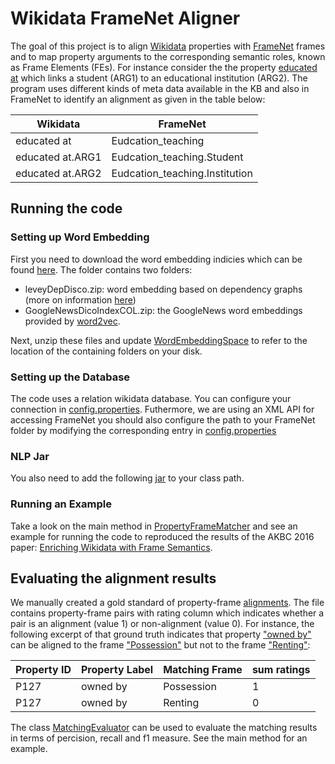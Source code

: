 # Wikidata FrameNet Aligner

The goal of this project is to align [Wikidata](https://www.wikidata.org) properties with [FrameNet](framenet2.icsi.berkeley.edu) frames and to map property arguments to the corresponding semantic roles, known as Frame Elements (FEs). For instance consider the the property [educated at](https://www.wikidata.org/wiki/Property:P69) which links a student (ARG1) to an educational institution (ARG2). The program uses different kinds of meta data available in the KB and also in FrameNet to identify an alignment as given in the table below:

|Wikidata | FrameNet|
|----------|----------|
|educated at| Eudcation_teaching|
|educated at.ARG1 | Eudcation_teaching.Student|
|educated at.ARG2 | Eudcation_teaching.Institution|

## Running the code

### Setting up Word Embedding

First you need to download the word embedding indicies which can be found [here](https://goo.gl/ysKmQ8). The folder contains two folders:

- leveyDepDisco.zip: word embedding based on dependency graphs (more on information [here](https://levyomer.wordpress.com/2014/04/25/dependency-based-word-embeddings/))
- GoogleNewsDicoIndexCOL.zip: the GoogleNews word embeddings provided by [word2vec](http://word2vec.googlecode.com/).    

Next, unzip these files and update [WordEmbeddingSpace](src/hms/embedding/WordEmbeddingSpace.java) to refer to the location of the containing folders on your disk.

### Setting up the Database
The code uses a relation wikidata database. You can configure your connection in [config.properties](config.properties).
Futhermore, we are using an XML API for accessing FrameNet you should also configure the path to your FrameNet folder by modifying the corresponding entry in [config.properties](config.properties)

### NLP Jar

You also need to add the following [jar](https://goo.gl/KUZevH) to your class path.

### Running an Example

Take a look on the main method in [PropertyFrameMatcher](src/hms/alignment/PropertyFrameMatcher.java) and see an example for running the code to reproduced the results of the AKBC 2016 paper: [Enriching Wikidata with Frame Semantics](http://www.akbc.ws/2016/).

## Evaluating the alignment results

We manually created a gold standard of property-frame [alignments](groundtruth/Ground_TRUTH_WITH_NEG_EXAMPLES_NO_DESC_TOW_RATERS_ONLY_AGREEMENT.csv). The file contains property-frame pairs with rating column which indicates whether a pair is an alignment (value 1) or non-alignment (value 0). For instance, the following excerpt of that ground truth indicates that property ["owned by"](https://www.wikidata.org/wiki/Property:P127) can be aligned to the frame ["Possession"](https://framenet2.icsi.berkeley.edu/fnReports/data/frame/Possession.xml) but not to the frame ["Renting"](https://framenet2.icsi.berkeley.edu/fnReports/data/frame/Renting.xml):


|Property ID | Property Label |	Matching Frame | sum ratings |
|------------|----------------|----------------|-------------|
|P127 | owned by | Possession | 1 |
|P127 | owned by | Renting | 0 |


The class [MatchingEvaluator](src/hms/alignment/evaluation/MatchingEvaluator.java) can be used to evaluate the matching results in terms of percision, recall and f1 measure. See the main method for an example.



  	


